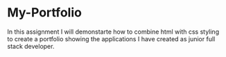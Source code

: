 # My-Portfolio

In this assignment I will demonstarte how to combine html with css styling to create a portfolio showing the applications I have created as junior full stack developer.